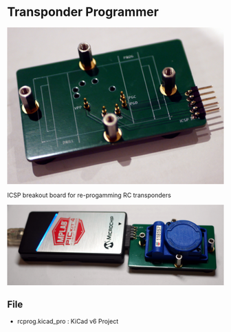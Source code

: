 # Transponder Programmer

![Programmer](rcprog_pgm.jpg "Programmer")

ICSP breakout board for re-progamming RC transponders

![Serving Suggestion](rcprog-ss.jpg "Serving Suggestion")


## File

   - rcprog.kicad_pro : KiCad v6 Project

